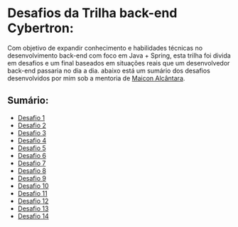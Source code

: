 # Desafios da Trilha back-end Cybertron:
Com objetivo de expandir conhecimento e habilidades técnicas no desenvolvimento back-end com foco
em Java + Spring, esta trilha foi divida em desafios e um final baseados em situações
reais que um desenvolvedor back-end passaria no dia a dia. abaixo está um sumário dos
desafios desenvolvidos por mim sob a mentoria de [Maicon Alcântara](https://github.com/maiconsa).

## Sumário:

- [Desafio 1](https://github.com/jeanOlivSou/trilhaBackEnd/tree/desafio1/src/desafio1)
- [Desafio 2](https://github.com/jeanOlivSou/trilhaBackEnd/tree/desafio2/src/desafio2)
- [Desafio 3](https://github.com/jeanOlivSou/trilhaBackEnd/tree/desafio3/src/desafio3)
- [Desafio 4](https://github.com/jeanOlivSou/trilhaBackEnd/tree/desafio4/src/desafio4)
- [Desafio 5](https://github.com/jeanOlivSou/trilhaBackEnd/tree/desafio5/src/desafio5)
- [Desafio 6](https://github.com/jeanOlivSou/trilhaBackEnd/tree/desafio6/src/desafio6)
- [Desafio 7](https://github.com/jeanOlivSou/trilhaBackEnd/tree/desafio7/src/desafio7)
- [Desafio 8](https://github.com/jeanOlivSou/trilhaBackEnd/tree/desafio8/src/desafio8)
- [Desafio 9](https://github.com/jeanOlivSou/trilhaBackEnd/tree/desafio9/src/desafio9)
- [Desafio 10](https://github.com/jeanOlivSou/trilhaBackEnd/tree/desafio10/src/desafio10)
- [Desafio 11](https://github.com/jeanOlivSou/trilhaBackEnd/tree/desafio11/src/desafio11)
- [Desafio 12](https://github.com/jeanOlivSou/trilhaBackEnd/tree/desafio12/src/desafio12)
- [Desafio 13](https://github.com/jeanOlivSou/trilhaBackEnd/tree/desafio13/src/desafio13)
- [Desafio 14](https://github.com/jeanOlivSou/trilhaBackEnd/tree/desafio14/src/desafio14)